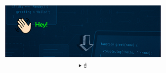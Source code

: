 
![Bienvenido a mi perfil](bannergif.gif)

<details align="middle">
<summary> 
☝
</summary>

<br />
 Hola! soy Jairo 👋


<br />
Programador Junior con conocimientos básicos en ingeniería, me encanta la resolución de problemas, buscar soluciones eficientes y

## ¡disfrutar del proceso!

Comencé estudiando Ingeniería Eléctrica en 2016, ya que una de mis pasiones son las matemáticas, la física y la resolución de problemas. Tras años de estudio y dedicación y varias asignaturas que involucraban programación,

### ¡Quedé fascinado por la programación!
Así encontré mi vocación, la programación.

<br />
### 🚀 Lenguajes 🚀

- Java 📦
- Html
- Css
- MySQL


  ### 🛠️ Tecnologías 🛠️

  - VS Code
  - Git/GitHub
  - Photoshop (Básico)
